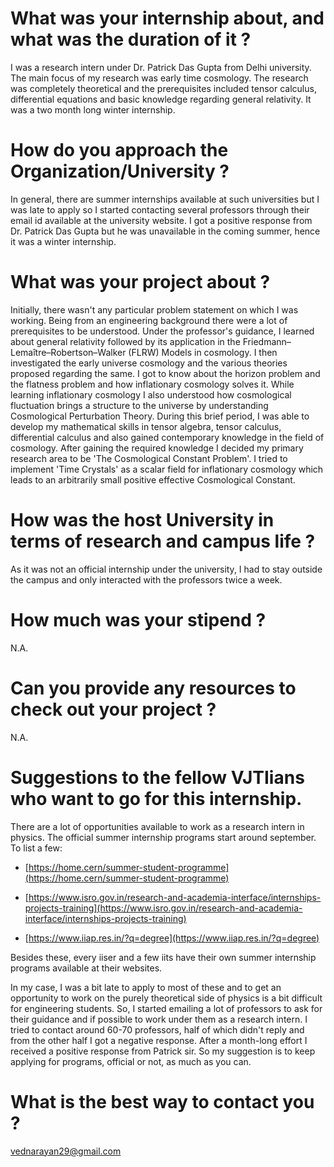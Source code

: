 # What was your internship about, and what was the duration of it ?

I was a research intern under Dr. Patrick Das Gupta from Delhi university. The main focus of my research was early time cosmology. The research was completely theoretical and the prerequisites included tensor calculus, differential equations and basic knowledge regarding general relativity. It was a two month long winter internship.

# How do you approach the Organization/University ?

In general, there are summer internships available at such universities but I was late to apply so I started contacting several professors through their email id available at the university website. I got a positive response from Dr. Patrick Das Gupta but he was unavailable in the coming summer, hence it was a winter internship.

# What was your project about ?

Initially, there wasn't any particular problem statement on which I was working. Being from an engineering background there were a lot of prerequisites to be understood. Under the professor's guidance, I learned about general relativity followed by its application in the Friedmann–Lemaître–Robertson–Walker (FLRW) Models in cosmology. I then investigated the early universe cosmology and the various theories proposed regarding the same. I got to know about the horizon problem and the flatness problem and how inflationary cosmology solves it. While learning inflationary cosmology I also understood how cosmological fluctuation brings a structure to the universe by understanding Cosmological Perturbation Theory. During this brief period, I was able to develop my mathematical skills in tensor algebra, tensor calculus, differential calculus and also gained contemporary knowledge in the field of cosmology. After gaining the required knowledge I decided my primary research area to be 'The Cosmological Constant Problem'. I tried to implement 'Time Crystals' as a scalar field for inflationary cosmology which leads to an arbitrarily small positive effective Cosmological Constant.

# How was the host University in terms of research and campus life ?

As it was not an official internship under the university, I had to stay outside the campus and only interacted with the professors twice a week.

# How much was your stipend ?

N.A.

# Can you provide any resources to check out your project ?

N.A.

# Suggestions to the fellow VJTIians who want to go for this internship.

There are a lot of opportunities available to work as a research intern in physics. The official summer internship programs start around september. To list a few:

- [https://home.cern/summer-student-programme](https://home.cern/summer-student-programme)

- [https://www.isro.gov.in/research-and-academia-interface/internships-projects-training](https://www.isro.gov.in/research-and-academia-interface/internships-projects-training)

- [https://www.iiap.res.in/?q=degree](https://www.iiap.res.in/?q=degree)

Besides these, every iiser and a few iits have their own summer internship programs available at their websites.

In my case, I was a bit late to apply to most of these and to get an opportunity to work on the purely theoretical side of physics is a bit difficult for engineering students. So, I started emailing a lot of professors to ask for their guidance and if possible to work under them as a research intern. I tried to contact around 60-70 professors, half of which didn't reply and from the other half I got a negative response. After a month-long effort I received a positive response from Patrick sir. So my suggestion is to keep applying for programs, official or not, as much as you can.

# What is the best way to contact you ?

[vednarayan29@gmail.com](mailto:vednarayan29@gmail.com)